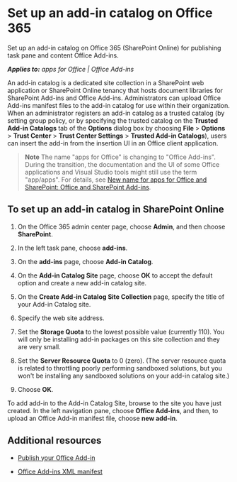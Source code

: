 
# Set up an add-in catalog on Office 365
Set up an add-in catalog on Office 365 (SharePoint Online) for publishing task pane and content Office Add-ins.

 _**Applies to:** apps for Office | Office Add-ins_

An add-in catalog is a dedicated site collection in a SharePoint web application or SharePoint Online tenancy that hosts document libraries for SharePoint Add-ins and Office Add-ins. Administrators can upload Office Add-ins manifest files to the add-in catalog for use within their organization. When an administrator registers an add-in catalog as a trusted catalog (by setting group policy, or by specifying the trusted catalog on the  **Trusted Add-in Catalogs** tab of the **Options** dialog box by choosing **File** > **Options** > **Trust Center** > **Trust Center Settings** > **Trusted Add-in Catalogs**), users can insert the add-in from the insertion UI in an Office client application.

 >**Note**  The name "apps for Office" is changing to "Office Add-ins". During the transition, the documentation and the UI of some Office applications and Visual Studio tools might still use the term "app/apps". For details, see [New name for apps for Office and SharePoint: Office and SharePoint Add-ins](https://msdn.microsoft.com/en-us/library/fp161507.aspx#Anchor_2).


## To set up an add-in catalog in SharePoint Online


1. On the Office 365 admin center page, choose  **Admin**, and then choose  **SharePoint**.
    
2. In the left task pane, choose  **add-ins**.
    
3. On the  **add-ins** page, choose **Add-in Catalog**.
    
4. On the  **Add-in Catalog Site** page, choose **OK** to accept the default option and create a new add-in catalog site.
    
5. On the  **Create Add-in Catalog Site Collection** page, specify the title of your Add-in Catalog site.
    
6. Specify the web site address.
    
7. Set the  **Storage Quota** to the lowest possible value (currently 110). You will only be installing add-in packages on this site collection and they are very small.
    
8. Set the  **Server Resource Quota** to 0 (zero). (The server resource quota is related to throttling poorly performing sandboxed solutions, but you won't be installing any sandboxed solutions on your add-in catalog site.)
    
9. Choose  **OK**.
    
To add add-in to the Add-in Catalog Site, browse to the site you have just created. In the left navigation pane, choose  **Office Add-ins**, and then, to upload an Office Add-in manifest file, choose  **new add-in**.


## Additional resources



- [Publish your Office Add-in](../publish/publish.md)
    
- [Office Add-ins XML manifest](../overview/add-in-manifests.md)
    
